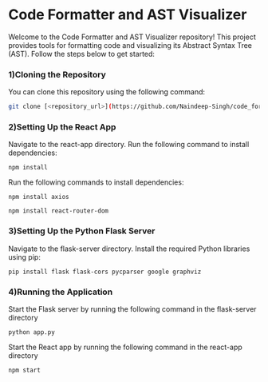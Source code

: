 # Code Formatter and AST Visualizer

Welcome to the Code Formatter and AST Visualizer repository! This project provides tools for formatting code and visualizing its Abstract Syntax Tree (AST). Follow the steps below to get started:

### 1)Cloning the Repository

You can clone this repository using the following command:

```bash
git clone [<repository_url>](https://github.com/Naindeep-Singh/code_format.git)
```

### 2)Setting Up the React App
Navigate to the react-app directory.
Run the following command to install dependencies:
```
npm install
```
Run the following commands to install dependencies:
```
npm install axios
```
```
npm install react-router-dom
```

### 3)Setting Up the Python Flask Server
Navigate to the flask-server directory.
Install the required Python libraries using pip:
```
pip install flask flask-cors pycparser google graphviz
```

### 4)Running the Application
Start the Flask server by running the following command in the flask-server directory
```
python app.py
```
Start the React app by running the following command in the react-app directory
```
npm start
```
